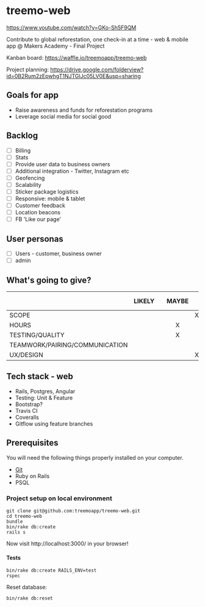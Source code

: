 <!--[![Build Status](https://travis-ci.org/rodcul/pairmiscuous.svg?branch=master)](https://travis-ci.org/rodcul/pairmiscuous)-->
<!--[![Coverage Status](https://coveralls.io/repos/rodcul/pairmiscuous/badge.svg)](https://coveralls.io/r/rodcul/pairmiscuous)-->

# treemo-web

https://www.youtube.com/watch?v=GKo-Sh5F9QM

Contribute to global reforestation, one check-in at a time - web & mobile app @ Makers Academy - Final Project

Kanban board: https://waffle.io/treemoapp/treemo-web

Project planning: https://drive.google.com/folderview?id=0B2Rum2zEpwhgT1NJTGlJc05LV0E&usp=sharing

## Goals for app
- Raise awareness and funds for reforestation programs
- Leverage social media for social good

## Backlog

- [ ] Billing
- [ ] Stats
- [ ] Provide user data to business owners
- [ ] Additional integration - Twitter, Instagram etc
- [ ] Geofencing
- [ ] Scalability
- [ ] Sticker package logistics
- [ ] Responsive: mobile & tablet
- [ ] Customer feedback
- [ ] Location beacons
- [ ] FB 'Like our page'

## User personas

- [ ] Users - customer, business owner
- [ ] admin

## What's going to give?

|   |  LIKELY |   | MAYBE  |   | DEFINITELY NOT  |
|---|:---:|:---:|:---:|:---:|:---:|
|SCOPE  |   |   |   | X  |   |
|HOURS   |   |   | X  |   |   |
|TESTING/QUALITY   |   |   | X |  |   |
|TEAMWORK/PAIRING/COMMUNICATION   |   |   |   |   | X  |
|UX/DESIGN   |   |   |   | X |   |

## Tech stack - web
- Rails, Postgres, Angular
- Testing: Unit & Feature 
- Bootstrap?
- Travis CI
- Coveralls
- Gitflow using feature branches

## Prerequisites

You will need the following things properly installed on your computer.

* [Git](http://git-scm.com/)
* Ruby on Rails
* PSQL

### Project setup on local environment

```
git clone git@github.com:treemoapp/treemo-web.git
cd treemo-web
bundle
bin/rake db:create
rails s
```
Now visit http://localhost:3000/ in your browser!

#### Tests

```
bin/rake db:create RAILS_ENV=test
rspec
```

Reset database:

```bin/rake db:reset```
